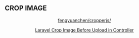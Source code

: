 


## CROP IMAGE


<p align="center"><a href="https://fengyuanchen.github.io/cropperjs/" target="_blank">fengyuanchen/cropperjs/
  </a></p>
  
  <p align="center"><a href="https://www.tutsmake.com/laravel-crop-image-before-upload-using-jquery-copper-js/" target="_blank">Laravel Crop Image Before Upload in Controller
  </a></p>

